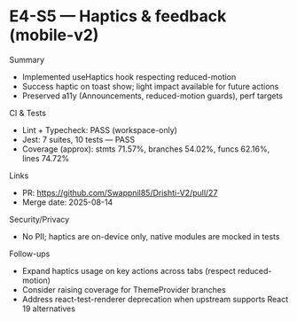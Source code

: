 # E4-S5 — Haptics & feedback (mobile-v2)

Summary
- Implemented useHaptics hook respecting reduced-motion
- Success haptic on toast show; light impact available for future actions
- Preserved a11y (Announcements, reduced-motion guards), perf targets

CI & Tests
- Lint + Typecheck: PASS (workspace-only)
- Jest: 7 suites, 10 tests — PASS
- Coverage (approx): stmts 71.57%, branches 54.02%, funcs 62.16%, lines 74.72%

Links
- PR: https://github.com/Swappnil85/Drishti-V2/pull/27
- Merge date: 2025-08-14

Security/Privacy
- No PII; haptics are on-device only, native modules are mocked in tests

Follow-ups
- Expand haptics usage on key actions across tabs (respect reduced-motion)
- Consider raising coverage for ThemeProvider branches
- Address react-test-renderer deprecation when upstream supports React 19 alternatives

